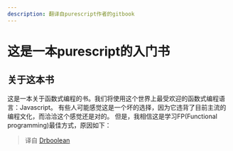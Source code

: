 ```yaml
---
description: 翻译自purescript作者的gitbook
---
```


# 这是一本purescript的入门书

## 关于这本书

这是一本关于函数式编程的书。我们将使用这个世界上最受欢迎的函数式编程语言：Javascript。
有些人可能感觉这是一个坏的选择，因为它违背了目前主流的编程文化，而洽洽这个感觉还是对的。
但是，我相信这是学习FP(Functional programming)最佳方式，原因如下：


> 译自 [Drboolean](https://drboolean.gitbooks.io/mostly-adequate-guide-old/content/)

